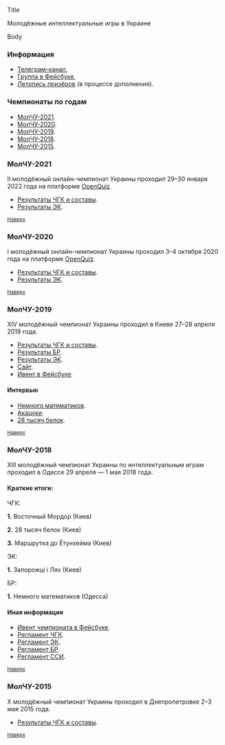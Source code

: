 Title 

Молодёжные интеллектуальные игры в Украине

Body

### Информация

- [Телеграм-канал](https://t.me/mchuchgkbrsiek),
- [Группа в Фейсбуке](https://www.facebook.com/groups/molchgk/),
- [Летопись призёров](https://docs.google.com/spreadsheets/d/1aZwD-QJzOnJPVK-NuClm-0cOGiM6187MbYevCLZxOSY/edit?usp=sharing) (в процессе дополнения).
 
### Чемпионаты по годам <a name="atop"></a>

- [МолЧУ-2021](#2021).
- [МолЧУ-2020](#2020).
- [МолЧУ-2019](#2019).
- [МолЧУ-2018](#2018).
- [МолЧУ-2015](#2015).

### МолЧУ-2021<a name="2021"></a>

II молодёжный онлайн-чемпионат Украины проходил 29–30 января 2022 года на платформе [OpenQuiz](https://www.open-quiz.com/manual.html).

- [Результаты ЧГК и составы](https://rating.chgk.info/tournament/7833).
- [Результаты ЭК](https://docs.google.com/spreadsheets/d/1odfMtP0Z_BkCpMsTpcmTXQbRDiJbHB8FUnC2tMGjCrg/edit#gid=1755701270).

<small>[Наверх](#atop)</small>

### МолЧУ-2020<a name="2020"></a>

I молодёжный онлайн-чемпионат Украины проходил 3–4 октября 2020 года на платформе [OpenQuiz](https://www.open-quiz.com/manual.html).
 
- [Результаты ЧГК и составы](https://rating.chgk.info/tournament/7819).
- [Результаты ЭК](https://docs.google.com/spreadsheets/d/1O5g-6UatBh30zOAiEpnjPuNbeRFots6rz2se6JW7qSw/edit#gid=0).

<small>[Наверх](#atop)</small>

### МолЧУ-2019<a name="2019"></a>

XIV молодёжный чемпионат Украины проходил в Киеве 27–28 апреля 2019 года.

- [Результаты ЧГК и составы](https://rating.chgk.info/tournament/5666).
- [Результаты БР](https://docs.google.com/spreadsheets/d/19YJ6mIz17xRTI3tX0LExr_Cko7lwuvi2zpTFB31XZhM/edit#gid=0).
- [Результаты ЭК](https://docs.google.com/spreadsheets/d/1r9RrWKSCGP3swp2kLtGY7Gp_Vt6k1brG8kNQrh5aJ6U/edit#gid=172951782).
- [Сайт](http://molchu.tilda.ws/).
- [Ивент в Фейсбуке](https://www.facebook.com/events/367173150534173/).

#### Интервью

- [Немного математиков](https://teletype.in/@lisa_bolotova/r1reCSvo4).
- [Акацуки](https://medium.com/@idelia/акацуки-выиграем-кест-в-2020-7048144ee2fd).
- [28 тысяч белок](https://teletype.in/@baron_kolodko/S15fTUR5N).

<small>[Наверх](#atop)</small>

### МолЧУ-2018<a name="2018"></a>

XIII молодёжный чемпионат Украины по интеллектуальным играм проходил в Одессе 29 апреля — 1 мая 2018 года.

#### Краткие итоги:

ЧГК:

**1.** Восточный Мордор (Киев)

**2.** 28 тысяч белок (Киев)

**3.** Маршрутка до Ётунхейма (Киев)

ЭК:

**1.** Запорожці і Лях (Киев)

БР:

**1.** Немного математиков (Одесса)

#### Иная информация

- [Ивент чемпионата в Фейсбуке](https://www.facebook.com/events/2138986602793293/?active_tab=about).
- [Регламент ЧГК]().
- [Регламент ЭК]().
- [Регламент БР]().
- [Регламент ССИ]().

<small>[Наверх](#atop)</small>

### МолЧУ-2015<a name="2015"></a>

X молодёжный чемпионат Украины проходил в Днепропетровке 2–3 мая 2015 года. 

- [Результаты ЧГК и составы](https://rating.chgk.info/tournament/3314).

<small>[Наверх](#atop)</small>

